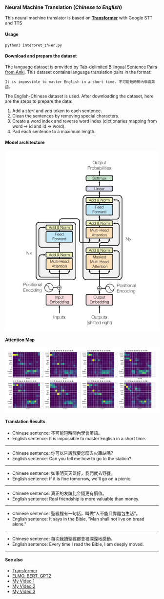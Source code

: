 ### Neural Machine Translation (*Chinese to English*) 

This neural machine translator is based on [**Transformer**](https://arxiv.org/abs/1706.03762) with Google STT and TTS

#### Usage

```
python3 interpret_zh-en.py
```

#### Download and prepare the dataset

The language dataset is provided by [Tab-delimited Bilingual Sentence Pairs from Anki](http://www.manythings.org/anki/). This dataset contains language translation pairs in the format:

```
It is impossible to master English in a short time.	不可能短時間內學會英語。
```

The English-Chinese dataset is used. After downloading the dataset, here are the steps to prepare the data:

1. Add a *start* and *end* token to each sentence.
2. Clean the sentences by removing special characters.
3. Create a word index and reverse word index (dictionaries mapping from word → id and id → word).
4. Pad each sentence to a maximum length.

#### Model architecture

![Transformer](images/transformer.png)

#### Attention Map

![Attention Map](images/attention_map.png)

#### Translation Results

* Chinese sentence: 不可能短時間內學會英語。
* English sentence: It is impossible to master English in a short time.
---
* Chinese sentence: 你可以告訴我要怎麼去火車站嗎?
* English sentence: Can you tell me how to go to the station?
---
* Chinese sentence: 如果明天天氣好，我們就去野餐。
* English sentence: If it is fine tomorrow, we'll go on a picnic.
---
* Chinese sentence: 真正的友誼比金錢更有價值。
* English sentence: Real friendship is more valuable than money.
---
* Chinese sentence: 聖經裡有一句話，叫做“人不能只靠麵包生活”。
* English sentence: It says in the Bible, "Man shall not live on bread alone."
---
* Chinese sentence: 每次我讀聖經都會被深深地感動。
* English sentence: Every time I read the Bible, I am deeply moved.
---

#### See also
* [Transformer](https://youtu.be/ugWDIIOHtPA)
* [ELMO, BERT, GPT2](https://youtu.be/UYPa347-DdE)
* [My Video 1](https://www.linkedin.com/posts/joseph-huang-793541167_neural-machine-translation-with-transformer-activity-6608735481784045568-lH8k)
* [My Video 2](https://www.linkedin.com/posts/joseph-huang-793541167_neural-machine-translation-with-transformer-activity-6609418383911948288-ZCe6)
* [My Video 3](https://www.linkedin.com/posts/joseph-huang-793541167_neural-machine-translation-with-transformer-activity-6609420823235260416-Ezgi)
